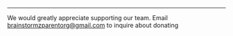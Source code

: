 







___________________________________________________________________
We would greatly appreciate supporting our team.
Email brainstormzparentorg@gmail.com to inquire about donating

